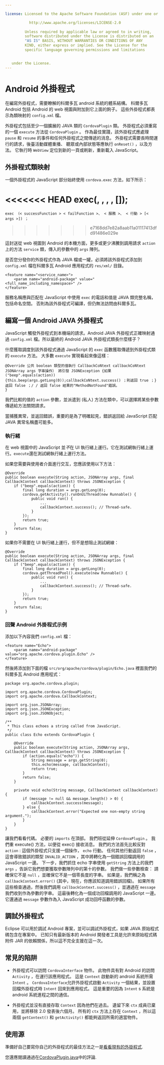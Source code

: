 ```yaml
---

license: Licensed to the Apache Software Foundation (ASF) under one or more contributor license agreements. See the NOTICE file distributed with this work for additional information regarding copyright ownership. The ASF licenses this file to you under the Apache License, Version 2.0 (the "License"); you may not use this file except in compliance with the License. You may obtain a copy of the License at

           http://www.apache.org/licenses/LICENSE-2.0
    
         Unless required by applicable law or agreed to in writing,
         software distributed under the License is distributed on an
         "AS IS" BASIS, WITHOUT WARRANTIES OR CONDITIONS OF ANY
         KIND, either express or implied. See the License for the
         specific language governing permissions and limitations
    

   under the License.
---
```


# Android 外掛程式

在編寫外掛程式，需要瞭解的科爾多瓦 android 系統的體系結構。 科爾多瓦 Android 包括 Android 的 web 視圖與附加到它上面的鉤子。 這些外掛程式都表示為類映射的 `config.xml` 檔。

外掛程式包括至少一個擴展的 JAVA 類的 `CordovaPlugin` 類。 外掛程式必須重寫的一個 `execute` 方法從 `CordovaPlugin` 。 作為最佳實踐，該外掛程式應處理 `pause` 和 `resume` 的事件和任何外掛程式之間傳遞的消息。 外掛程式需要長時間運行的請求，後臺活動媒體重播、 聽眾或內部狀態等應執行 `onReset()` ，以及方法。 它執行時 `WebView` 定位到新的一頁或刷新，重新載入 JavaScript。

## 外掛程式類映射

一個外掛程式的 JavaScript 部分始終使用 `cordova.exec` 方法，如下所示：

<<<<<<< HEAD
    exec(<successFunction>, <failFunction>, <service>, <action>, [<args>]);
=======
    exec （< successFunction > < failFunction >、 < 服務 >、 < 行動 > [< args >]) ；
>>>>>>> e7168dd7e82a8aab11a01117413dfd91486e029e
    

這封送從 web 視圖到 Android 的本機方面，更多或更少沸騰到調用請求 `action` 上的方法 `service` 類，傳入的參數中的 `args` 陣列。

是否您分發你的外掛程式作為 JAVA 檔或一罐，必須將該外掛程式添加到 `config.xml` 檔在科爾多瓦 Android 應用程式的 `res/xml/` 目錄。

    <feature name="<service_name>">
        <param name="android-package" value="<full_name_including_namespace>" />
    </feature>
    

服務名稱應與匹配在 JavaScript 中使用 `exec` 的電話和值是 JAVA 類完整名稱，包括命名空間。 否則為該外掛程式可編譯，但仍無法訪問由科爾多瓦。

## 編寫一個 Android JAVA 外掛程式

JavaScript 觸發外掛程式到本機端的請求。Android JAVA 外掛程式正確映射通過 `config.xml` 檔。所以最終的 Android JAVA 外掛程式類長什麼樣子？

什麼獲取調度到該外掛程式通過 JavaScript 的 `exec` 函數獲取傳遞到外掛程式類的 `execute` 方法。 大多數 `execute` 實現看起來像這樣：

    @Override 公共 boolean 類型的值執行 CallbackCoNtext callbackCoNtext JSONArray args 字串操作） 將引發 JSONException {如果 ("beep".equals(action)) {this.beep(args.getLong(0));callbackCoNtext.success() ；則返回 true ；} 返回 false ；/ / 返回 false 結果的"MethodNotFound"錯誤。
    }
    

我們比較的值的 `action` 參數，並派遣到 (私人) 方法在類中，可以選擇將某些參數傳遞給方法關閉請求。

當捕獲異常，並返回錯誤，重要的是為了明確起見，錯誤返回給 JavaScript 匹配 JAVA 異常名稱盡可能多。

### 執行緒

在 web 視圖中的 JavaScript 並*不*在 UI 執行緒上運行。它在測試網執行緒上運行。`execute`還在測試網執行緒上運行方法。

如果您需要與使用者介面進行交互，您應該使用以下方法：

    @Override
    public boolean execute(String action, JSONArray args, final CallbackContext callbackContext) throws JSONException {
        if ("beep".equals(action)) {
            final long duration = args.getLong(0);
            cordova.getActivity().runOnUiThread(new Runnable() {
                public void run() {
                    ...
                    callbackContext.success(); // Thread-safe.
                }
            });
            return true;
        }
        return false;
    }
    

如果你不需要在 UI 執行緒上運行，但不是想阻止測試網線：

    @Override
    public boolean execute(String action, JSONArray args, final CallbackContext callbackContext) throws JSONException {
        if ("beep".equals(action)) {
            final long duration = args.getLong(0);
            cordova.getThreadPool().execute(new Runnable() {
                public void run() {
                    ...
                    callbackContext.success(); // Thread-safe.
                }
            });
            return true;
        }
        return false;
    }
    

### 回聲 Android 外掛程式示例

添加以下內容我們 `config.xml` 檔：

    <feature name="Echo">
        <param name="android-package" value="org.apache.cordova.plugin.Echo" />
    </feature>
    

然後將添加到下面的檔 `src/org/apache/cordova/plugin/Echo.java` 裡面我們的科爾多瓦 Android 應用程式：

    package org.apache.cordova.plugin;
    
    import org.apache.cordova.CordovaPlugin;
    import org.apache.cordova.CallbackContext;
    
    import org.json.JSONArray;
    import org.json.JSONException;
    import org.json.JSONObject;
    
    /**
     * This class echoes a string called from JavaScript.
     */
    public class Echo extends CordovaPlugin {
    
        @Override
        public boolean execute(String action, JSONArray args, CallbackContext callbackContext) throws JSONException {
            if (action.equals("echo")) {
                String message = args.getString(0);
                this.echo(message, callbackContext);
                return true;
            }
            return false;
        }
    
        private void echo(String message, CallbackContext callbackContext) {
            if (message != null && message.length() > 0) {
                callbackContext.success(message);
            } else {
                callbackContext.error("Expected one non-empty string argument.");
            }
        }
    }
    

讓我們看看代碼。 必要的 `imports` 在頂部。 我們班從延伸 `CordovaPlugin` 。 我們重 execute() 方法，以便從 exec() 接收消息。 我們的方法首先比較反對 `action` : 這個外掛程式只支援一個操作， `echo` 行動。 任何其他行動返回 `false` ，這會導致錯誤的類型 `INVALID_ACTION` ，其中將轉化為一個錯誤回檔調用的 JavaScript 一邊。 下一步，我們抓住 echo 字串使用 `getString` 方法上的我們 `args` ，告訴它我們想要獲取參數陣列中的第十的參數。 我們做一些參數檢查： 請確保它不是 `null` ，並確保它不是一個零長度的字串。 如果是，我們稱之為 `callbackContext.error()` (其中，現在，你應該知道調用錯誤回檔)。 如果所有這些檢查通過，然後我們調用 `callbackContext.success()` ，並通過在 `message` 我們收到作為參數的字串。 這最後轉化為一個成功回檔調用的 JavaScript 一邊。 它還通過 `message` 參數作為入 JavaScript 成功回呼函數的參數。

## 調試外掛程式

Eclipse 可以用於調試 Android 專案，並可以調試外掛程式，如果 JAVA 原始程式碼包含在專案中。 已知只有最新版本的 Android 開發者工具是允許來原始程式碼附件 JAR 的依賴關係，所以這不完全支援在這一次。

## 常見的陷阱

*   外掛程式可以訪問 `CordovaInterface` 物件。 此物件具有對 Android 的訪問 `Activity` ，在運行該應用程式。 這是 `Context` 啟動新的 android 系統所需 `Intent` 。 `CordovaInterface`允許外掛程式啟動 `Activity` 一個結果，並設置回檔外掛程式時 `Intent` 回來到應用程式。 這是重要的因為 `Intent` s 系統是 android 系統進程之間的通信。

*   外掛程式並沒有直接存取 `Context` 因為他們在過去。 遺留下來 `ctx` 成員已棄用，並將移除 2.0 發表後六個月。 所有的 `ctx` 方法上存在 `Context` ，所以這兩個 `getContext()` 和 `getActivity()` 都能夠返回所需的適當物件。

## 使用源

準備好自己要寫你自己的外掛程式的最佳方法之一是[看看現有的外掛程式][1].

 [1]: https://github.com/apache/cordova-android/tree/master/framework/src/org/apache/cordova

您還應閱讀通過在[CordovaPlugin.java][2]中的評論.

 [2]: https://github.com/apache/cordova-android/blob/master/framework/src/org/apache/cordova/CordovaPlugin.java